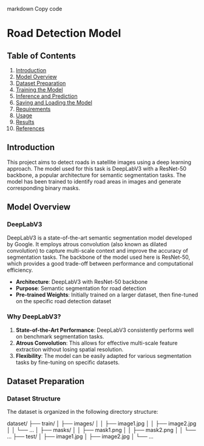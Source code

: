markdown
Copy code
# Road Detection Model

## Table of Contents

1. [Introduction](#introduction)
2. [Model Overview](#model-overview)
3. [Dataset Preparation](#dataset-preparation)
4. [Training the Model](#training-the-model)
5. [Inference and Prediction](#inference-and-prediction)
6. [Saving and Loading the Model](#saving-and-loading-the-model)
7. [Requirements](#requirements)
8. [Usage](#usage)
9. [Results](#results)
10. [References](#references)

## Introduction

This project aims to detect roads in satellite images using a deep learning approach. The model used for this task is DeepLabV3 with a ResNet-50 backbone, a popular architecture for semantic segmentation tasks. The model has been trained to identify road areas in images and generate corresponding binary masks.

## Model Overview

### DeepLabV3

DeepLabV3 is a state-of-the-art semantic segmentation model developed by Google. It employs atrous convolution (also known as dilated convolution) to capture multi-scale context and improve the accuracy of segmentation tasks. The backbone of the model used here is ResNet-50, which provides a good trade-off between performance and computational efficiency.

- **Architecture**: DeepLabV3 with ResNet-50 backbone
- **Purpose**: Semantic segmentation for road detection
- **Pre-trained Weights**: Initially trained on a larger dataset, then fine-tuned on the specific road detection dataset

### Why DeepLabV3?

1. **State-of-the-Art Performance**: DeepLabV3 consistently performs well on benchmark segmentation tasks.
2. **Atrous Convolution**: This allows for effective multi-scale feature extraction without losing spatial resolution.
3. **Flexibility**: The model can be easily adapted for various segmentation tasks by fine-tuning on specific datasets.

## Dataset Preparation

### Dataset Structure

The dataset is organized in the following directory structure:

dataset/
├── train/
│ ├── images/
│ │ ├── image1.jpg
│ │ ├── image2.jpg
│ │ └── ...
│ ├── masks/
│ │ ├── mask1.png
│ │ ├── mask2.png
│ │ └── ...
├── test/
│ ├── image1.jpg
│ ├── image2.jpg
│ └── ...
